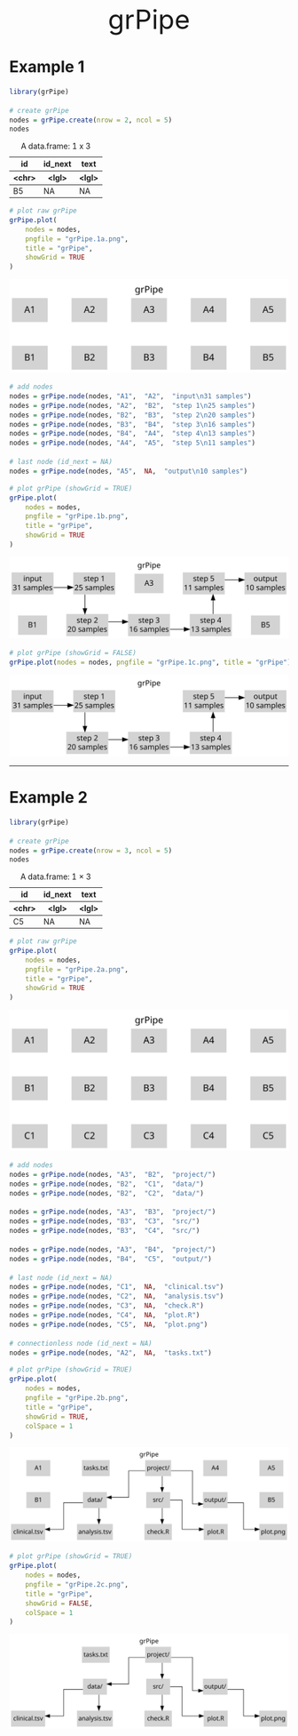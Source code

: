 <center><font size="7">grPipe</font></center>

# Example 1

```R
library(grPipe)

# create grPipe
nodes = grPipe.create(nrow = 2, ncol = 5)
nodes
```

<table class="dataframe">
<caption>A data.frame: 1 x 3</caption>
<thead>
	<tr><th scope=col>id</th><th scope=col>id_next</th><th scope=col>text</th></tr>
	<tr><th scope=col>&lt;chr&gt;</th><th scope=col>&lt;lgl&gt;</th><th scope=col>&lt;lgl&gt;</th></tr>
</thead>
<tbody>
	<tr><td>B5</td><td>NA</td><td>NA</td></tr>
</tbody>
</table>

```R
# plot raw grPipe
grPipe.plot(
    nodes = nodes,
    pngfile = "grPipe.1a.png",
    title = "grPipe",
    showGrid = TRUE
)
```
    
![](images/grPipe.1a.png)

```R
# add nodes
nodes = grPipe.node(nodes, "A1",  "A2",  "input\n31 samples")
nodes = grPipe.node(nodes, "A2",  "B2",  "step 1\n25 samples")
nodes = grPipe.node(nodes, "B2",  "B3",  "step 2\n20 samples")
nodes = grPipe.node(nodes, "B3",  "B4",  "step 3\n16 samples")
nodes = grPipe.node(nodes, "B4",  "A4",  "step 4\n13 samples")
nodes = grPipe.node(nodes, "A4",  "A5",  "step 5\n11 samples")

# last node (id_next = NA)
nodes = grPipe.node(nodes, "A5",  NA,  "output\n10 samples")
```

```R
# plot grPipe (showGrid = TRUE)
grPipe.plot(
    nodes = nodes,
    pngfile = "grPipe.1b.png",
    title = "grPipe",
    showGrid = TRUE
)
```
    
![](images/grPipe.1b.png)

```R
# plot grPipe (showGrid = FALSE)
grPipe.plot(nodes = nodes, pngfile = "grPipe.1c.png", title = "grPipe")
```
  
![](images/grPipe.1c.png)

---

# Example 2

```R
library(grPipe)

# create grPipe
nodes = grPipe.create(nrow = 3, ncol = 5)
nodes
```

<table class="dataframe">
<caption>A data.frame: 1 × 3</caption>
<thead>
	<tr><th scope=col>id</th><th scope=col>id_next</th><th scope=col>text</th></tr>
	<tr><th scope=col>&lt;chr&gt;</th><th scope=col>&lt;lgl&gt;</th><th scope=col>&lt;lgl&gt;</th></tr>
</thead>
<tbody>
	<tr><td>C5</td><td>NA</td><td>NA</td></tr>
</tbody>
</table>

```R
# plot raw grPipe
grPipe.plot(
    nodes = nodes,
    pngfile = "grPipe.2a.png",
    title = "grPipe",
    showGrid = TRUE
)
```

![](images/grPipe.2a.png)

```R
# add nodes
nodes = grPipe.node(nodes, "A3",  "B2",  "project/")
nodes = grPipe.node(nodes, "B2",  "C1",  "data/")
nodes = grPipe.node(nodes, "B2",  "C2",  "data/")

nodes = grPipe.node(nodes, "A3",  "B3",  "project/")
nodes = grPipe.node(nodes, "B3",  "C3",  "src/")
nodes = grPipe.node(nodes, "B3",  "C4",  "src/")

nodes = grPipe.node(nodes, "A3",  "B4",  "project/")
nodes = grPipe.node(nodes, "B4",  "C5",  "output/")

# last node (id_next = NA)
nodes = grPipe.node(nodes, "C1",  NA,  "clinical.tsv")
nodes = grPipe.node(nodes, "C2",  NA,  "analysis.tsv")
nodes = grPipe.node(nodes, "C3",  NA,  "check.R")
nodes = grPipe.node(nodes, "C4",  NA,  "plot.R")
nodes = grPipe.node(nodes, "C5",  NA,  "plot.png")

# connectionless node (id_next = NA)
nodes = grPipe.node(nodes, "A2",  NA,  "tasks.txt")
```

```R
# plot grPipe (showGrid = TRUE)
grPipe.plot(
    nodes = nodes,
    pngfile = "grPipe.2b.png",
    title = "grPipe",
    showGrid = TRUE,
    colSpace = 1
)
```

![](images/grPipe.2b.png)

```R
# plot grPipe (showGrid = TRUE)
grPipe.plot(
    nodes = nodes,
    pngfile = "grPipe.2c.png",
    title = "grPipe",
    showGrid = FALSE,
    colSpace = 1
)
```

![](images/grPipe.2c.png)